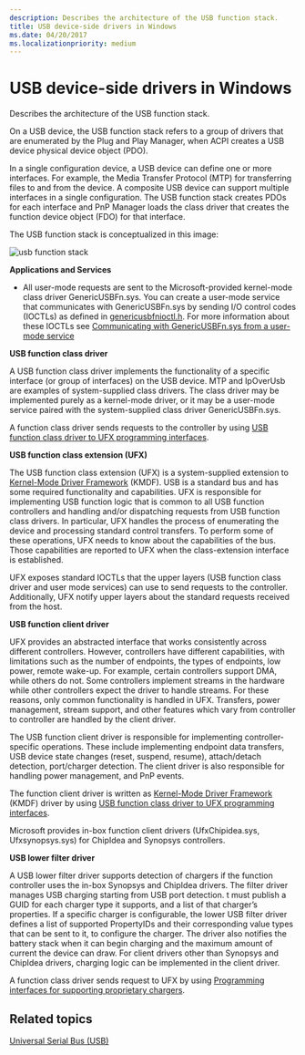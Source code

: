 ```yaml
---
description: Describes the architecture of the USB function stack.
title: USB device-side drivers in Windows
ms.date: 04/20/2017
ms.localizationpriority: medium
---
```


# USB device-side drivers in Windows


Describes the architecture of the USB function stack.




On a USB device, the USB function stack refers to a group of drivers that are enumerated by the Plug and Play Manager, when ACPI creates a USB device physical device object (PDO).

In a single configuration device, a USB device can define one or more interfaces. For example, the Media Transfer Protocol (MTP) for transferring files to and from the device. A composite USB device can support multiple interfaces in a single configuration. The USB function stack creates PDOs for each interface and PnP Manager loads the class driver that creates the function device object (FDO) for that interface.

The USB function stack is conceptualized in this image:

![usb function stack](images/usb-fn.png)

**Applications and Services**

- All user-mode requests are sent to the Microsoft-provided kernel-mode class driver GenericUSBFn.sys. You can create a user-mode service that communicates with GenericUSBFn.sys by sending I/O control codes (IOCTLs) as defined in [genericusbfnioctl.h](/windows/desktop/api/genericusbfnioctl/). For more information about these IOCTLs see [Communicating with GenericUSBFn.sys from a user-mode service](./user-mode-services-ufx.md)

**USB function class driver**

A USB function class driver implements the functionality of a specific interface (or group of interfaces) on the USB device. MTP and IpOverUsb are examples of system-supplied class drivers. The class driver may be implemented purely as a kernel-mode driver, or it may be a user-mode service paired with the system-supplied class driver GenericUSBFn.sys.

A function class driver sends requests to the controller by using [USB function class driver to UFX programming interfaces](/previous-versions/windows/hardware/drivers/mt188008(v=vs.85)).

**USB function class extension (UFX)**

The USB function class extension (UFX) is a system-supplied extension to [Kernel-Mode Driver Framework](../debugger/kernel-mode-driver-framework-debugging.md) (KMDF). USB is a standard bus and has some required functionality and capabilities. UFX is responsible for implementing USB function logic that is common to all USB function controllers and handling and/or dispatching requests from USB function class drivers. In particular, UFX handles the process of enumerating the device and processing standard control transfers. To perform some of these operations, UFX needs to know about the capabilities of the bus. Those capabilities are reported to UFX when the class-extension interface is established.

UFX exposes standard IOCTLs that the upper layers (USB function class driver and user mode services) can use to send requests to the controller. Additionally, UFX notify upper layers about the standard requests received from the host.

**USB function client driver**

UFX provides an abstracted interface that works consistently across different controllers. However, controllers have different capabilities, with limitations such as the number of endpoints, the types of endpoints, low power, remote wake-up. For example, certain controllers support DMA, while others do not. Some controllers implement streams in the hardware while other controllers expect the driver to handle streams. For these reasons, only common functionality is handled in UFX. Transfers, power management, stream support, and other features which vary from controller to controller are handled by the client driver.

The USB function client driver is responsible for implementing controller-specific operations. These include implementing endpoint data transfers, USB device state changes (reset, suspend, resume), attach/detach detection, port/charger detection. The client driver is also responsible for handling power management, and PnP events.

The function client driver is written as [Kernel-Mode Driver Framework](../debugger/kernel-mode-driver-framework-debugging.md) (KMDF) driver by using [USB function class driver to UFX programming interfaces](/previous-versions/windows/hardware/drivers/mt188008(v=vs.85)).

Microsoft provides in-box function client drivers (UfxChipidea.sys, Ufxsynopsys.sys) for ChipIdea and Synopsys controllers.

**USB lower filter driver**

A USB lower filter driver supports detection of chargers if the function controller uses the in-box Synopsys and ChipIdea drivers. The filter driver manages USB charging starting from USB port detection. t must publish a GUID for each charger type it supports, and a list of that charger’s properties. If a specific charger is configurable, the lower USB filter driver defines a list of supported PropertyIDs and their corresponding value types that can be sent to it, to configure the charger. The driver also notifies the battery stack when it can begin charging and the maximum amount of current the device can draw. For client drivers other than Synopsys and ChipIdea drivers, charging logic can be implemented in the client driver.

A function class driver sends request to UFX by using [Programming interfaces for supporting proprietary chargers](/previous-versions/windows/hardware/drivers/mt188012(v=vs.85)).

## Related topics
[Universal Serial Bus (USB)](../index.yml)